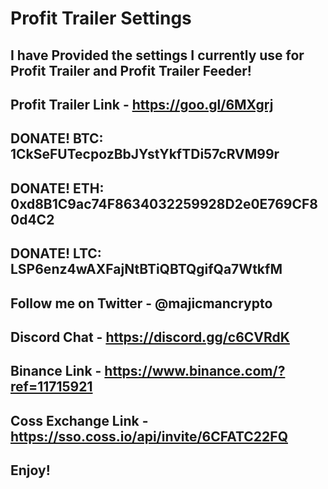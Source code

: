 # Profit Trailer Settings
I have Provided the settings I currently use for Profit Trailer and Profit Trailer Feeder!
-------------------------------------------------------------------
Profit Trailer Link - https://goo.gl/6MXgrj
-------------------------------------------------------------------
DONATE!
BTC: 1CkSeFUTecpozBbJYstYkfTDi57cRVM99r
------------------------------------------------
DONATE!
ETH: 0xd8B1C9ac74F8634032259928D2e0E769CF80d4C2
------------------------------------------------
DONATE!
LTC: LSP6enz4wAXFajNtBTiQBTQgifQa7WtkfM
-------------------------------------------------------------------
Follow me on Twitter - @majicmancrypto
-------------------------------------------------------------------
Discord Chat - https://discord.gg/c6CVRdK
-------------------------------------------------------------------
Binance Link - https://www.binance.com/?ref=11715921
-------------------------------------------------------------------
Coss Exchange Link - https://sso.coss.io/api/invite/6CFATC22FQ
-------------------------------------------------------------------

Enjoy!
-------------------------------------------------------------------
